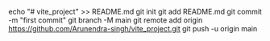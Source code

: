 echo "# vite_project" >> README.md
git init
git add README.md
git commit -m "first commit"
git branch -M main
git remote add origin https://github.com/Arunendra-singh/vite_project.git
git push -u origin main
